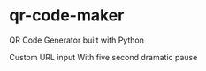 # qr-code-maker
QR Code Generator built with Python

Custom URL input
With five second dramatic pause
